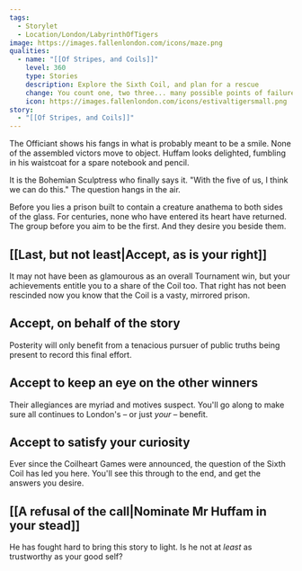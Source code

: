 ```yaml
---
tags:
  - Storylet
  - Location/London/LabyrinthOfTigers
image: https://images.fallenlondon.com/icons/maze.png
qualities:
  - name: "[[Of Stripes, and Coils]]"
    level: 360
    type: Stories
    description: Explore the Sixth Coil, and plan for a rescue
    change: You count one, two three... many possible points of failure.
    icon: https://images.fallenlondon.com/icons/estivaltigersmall.png
story:
  - "[[Of Stripes, and Coils]]"
---
```

The Officiant shows his fangs in what is probably meant to be a smile. None of the assembled victors move to object. Huffam looks delighted, fumbling in his waistcoat for a spare notebook and pencil.

It is the Bohemian Sculptress who finally says it. "With the five of us, I think we can do this." The question hangs in the air.

Before you lies a prison built to contain a creature anathema to both sides of the glass. For centuries, none who have entered its heart have returned. The group before you aim to be the first. And they desire you beside them.


## [[Last, but not least|Accept, as is your right]]

It may not have been as glamourous as an overall Tournament win, but your achievements entitle you to a share of the Coil too. That right has not been rescinded now you know that the Coil is a vasty, mirrored prison.

## Accept, on behalf of the story

Posterity will only benefit from a tenacious pursuer of public truths being present to record this final effort.


## Accept to keep an eye on the other winners

Their allegiances are myriad and motives suspect. You'll go along to make sure all continues to London's – or just _your_ – benefit.


## Accept to satisfy your curiosity

Ever since the Coilheart Games were announced, the question of the Sixth Coil has led you here. You'll see this through to the end, and get the answers you desire.


## [[A refusal of the call|Nominate Mr Huffam in your stead]]

He has fought hard to bring this story to light. Is he not at _least_ as trustworthy as your good self?